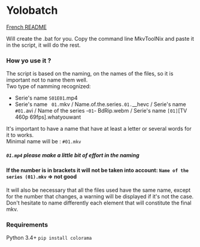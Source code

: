# Yolobatch

[French README](https://github.com/Hqndler/Yolobatch/blob/main/README.fr.md)

Will create the .bat for you. Copy the command line MkvToolNix and paste it in the script, it will do the rest.

### How yo use it ?

The script is based on the naming, on the names of the files, so it is important not to name them well.<br>
Two type of namming recognized: 
- Serie's name `S01E01`.mp4
- Serie's name ` 01.`mkv / Name.of.the.series`.01.`__hevc / Serie's name `#01.`avi / Name of the series -` 01 `- BdRip.webm / Serie's name `[01]`[TV 460p 69fps].whatyouwant<br>

It's important to have a name that have at least a letter or several words for it to works.<br>
Minimal name will be : `#01.mkv`
##### `01.mp4` please make a little bit of effort in the naming
#### If the number is in brackets it will not be taken into account: `Name of the series (01).mkv` => not good
It will also be necessary that all the files used have the same name, except for the number that changes, a warning will be displayed if it's not the case.<br>
Don't hesitate to name differently each element that will constitute the final mkv.

### Requirements

Python 3.4+
`pip install colorama`
